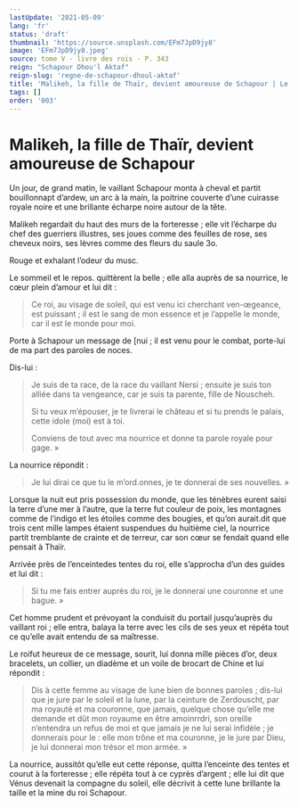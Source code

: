 ```yaml
---
lastUpdate: '2021-05-09'
lang: 'fr'
status: 'draft'
thumbnail: 'https://source.unsplash.com/EFm7JpD9jy8'
image: 'EFm7JpD9jy8.jpeg'
source: tome V - livre des rois - P. 343
reign: "Schapour Dhou'l Aktaf"
reign-slug: 'regne-de-schapour-dhoul-aktaf'
title: 'Malikeh, la fille de Thaïr, devient amoureuse de Schapour | Le Livre des Rois | Shâhnâmeh'
tags: []
order: '003'
---
```


<!-- LTeX: language=fr -->

# Malikeh, la fille de Thaïr, devient amoureuse de Schapour

Un jour, de grand matin, le vaillant Schapour monta à cheval et partit bouillonnapt d’ardew, un arc à la main, la poitrine couverte d’une cuirasse royale noire et une brillante écharpe noire autour de la tête.

Malikeh regardait du haut des murs de la forteresse ; elle vit l’écharpe du chef des guerriers illustres, ses joues comme des feuilles de rose, ses cheveux noirs, ses lèvres comme des fleurs du saule
3o.

Rouge et exhalant l’odeur du musc.

Le sommeil et le repos. quittèrent la belle ; elle alla auprès de sa nourrice, le cœur plein d’amour et lui dit :

> Ce roi, au visage de soleil, qui est venu ici cherchant ven-œgeance, est puissant ; il est le sang de mon essence et je l’appelle le monde, car il est le monde pour moi.

Porte à Schapour un message de [nui ; il est venu pour le combat, porte-lui de ma part des paroles de noces.

Dis-lui :

> Je suis de ta race, de la race du vaillant Nersi ; ensuite je suis ton alliée dans ta vengeance, car je suis ta parente, fille de Nouscheh.
>
> Si tu veux m’épouser, je te livrerai le château et si tu prends le palais, cette idole (moi) est à toi.
>
> Conviens de tout avec ma nourrice et donne ta parole royale pour gage. »

La nourrice répondit :

> Je lui dirai ce que tu le m’ord.onnes, je te donnerai de ses nouvelles. »

Lorsque la nuit eut pris possession du monde, que les ténèbres eurent saisi la terre d’une mer à l’autre, que la terre fut couleur de poix, les montagnes comme de l’indigo et les étoiles comme des bougies, et qu’on aurait.dit que trois cent mille lampes étaient suspendues du huitième ciel, la nourrice partit tremblante de crainte et de terreur, car son cœur se fendait quand elle pensait à Thaïr.

Arrivée près de l’enceintedes tentes du roi, elle s’approcha d’un des guides et lui dit :

> Si tu me fais entrer auprès du roi, je le donnerai une couronne et une bague. »

Cet homme prudent et prévoyant la conduisit du portail jusqu’auprès du vaillant roi ; elle entra, balaya la terre avec les cils de ses yeux et répéta tout ce qu’elle avait entendu de sa maîtresse.

Le roifut heureux de ce message, sourit, lui donna mille pièces d’or, deux bracelets, un collier, un diadème et un voile de brocart de Chine et lui répondit :

> Dis à cette femme au visage de lune bien de bonnes paroles ; dis-lui que je jure par le soleil et la lune, par la ceinture de Zerdouscht, par ma royauté et ma couronne, que jamais, quelque chose qu’elle me demande et dût mon royaume en être amoinrrdri, son oreille n’entendra un refus de moi et que jamais je ne lui serai infidèle ; je donnerais pour le : elle mon trône et ma couronne, je le jure par Dieu, je lui donnerai mon trésor et mon armée. »

La nourrice, aussitôt qu’elle eut cette réponse, quitta l’enceinte des tentes et courut à la forteresse ; elle répéta tout à ce cyprès d’argent ; elle lui dit que Vénus devenait la compagne du soleil, elle décrivit à cette lune brillante la taille et la mine du roi Schapour.
